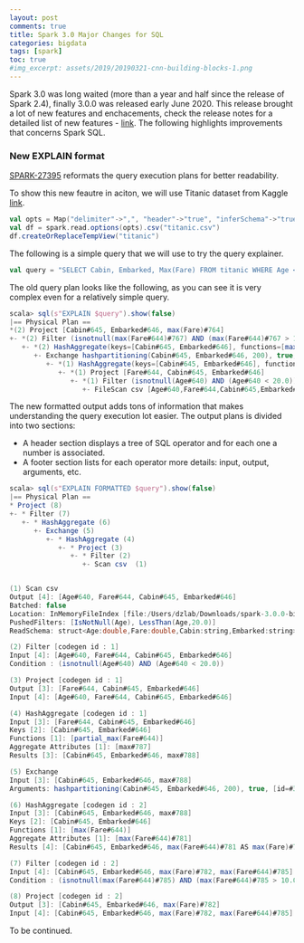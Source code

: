 ```yaml
---
layout: post
comments: true
title: Spark 3.0 Major Changes for SQL
categories: bigdata
tags: [spark]
toc: true
#img_excerpt: assets/2019/20190321-cnn-building-blocks-1.png
---
```


Spark 3.0 was long waited (more than a year and half since the release of Spark 2.4), finally 3.0.0 was released early June 2020. This release brought a lot of new features and enchacements, check the release notes for a detailed list of new features - [link](https://spark.apache.org/releases/spark-release-3-0-0.html). The following highlights improvements that concerns Spark SQL.

### New EXPLAIN format
[SPARK-27395](https://issues.apache.org/jira/browse/SPARK-27395) reformats the query execution plans for better readability.

To show this new feautre in aciton, we will use Titanic dataset from Kaggle [link](https://www.kaggle.com/c/titanic).
```scala
val opts = Map("delimiter"->",", "header"->"true", "inferSchema"->"true")
val df = spark.read.options(opts).csv("titanic.csv")
df.createOrReplaceTempView("titanic")
```

The following is a simple query that we will use to try the query explainer.
```scala
val query = "SELECT Cabin, Embarked, Max(Fare) FROM titanic WHERE Age < 20 GROUP BY Cabin, Embarked HAVING max(Fare) > 10"
```

The old query plan looks like the following, as you can see it is very complex even for a relatively simple query.
```scala
scala> sql(s"EXPLAIN $query").show(false)
|== Physical Plan ==
*(2) Project [Cabin#645, Embarked#646, max(Fare)#764]
+- *(2) Filter (isnotnull(max(Fare#644)#767) AND (max(Fare#644)#767 > 10.0))
   +- *(2) HashAggregate(keys=[Cabin#645, Embarked#646], functions=[max(Fare#644)])
      +- Exchange hashpartitioning(Cabin#645, Embarked#646, 200), true, [id=#349]
         +- *(1) HashAggregate(keys=[Cabin#645, Embarked#646], functions=[partial_max(Fare#644)])
            +- *(1) Project [Fare#644, Cabin#645, Embarked#646]
               +- *(1) Filter (isnotnull(Age#640) AND (Age#640 < 20.0))
                  +- FileScan csv [Age#640,Fare#644,Cabin#645,Embarked#646] Batched: false, DataFilters: [isnotnull(Age#640), (Age#640 < 20.0)], Format: CSV, Location: InMemoryFileIndex[file:/Users/dzlab/Downloads/spark-3.0.0-bin-hadoop2.7/titanic.csv], PartitionFilters: [], PushedFilters: [IsNotNull(Age), LessThan(Age,20.0)], ReadSchema: struct<Age:double,Fare:double,Cabin:string,Embarked:string>

```
The new formatted output adds tons of information that makes understanding the query execution lot easier. The output plans is divided into two sections:
* A header section displays a tree of SQL operator and for each one a number is associated.
* A footer section lists for each operator more details: input, output, arguments, etc.

```scala
scala> sql(s"EXPLAIN FORMATTED $query").show(false)
|== Physical Plan ==
* Project (8)
+- * Filter (7)
   +- * HashAggregate (6)
      +- Exchange (5)
         +- * HashAggregate (4)
            +- * Project (3)
               +- * Filter (2)
                  +- Scan csv  (1)


(1) Scan csv 
Output [4]: [Age#640, Fare#644, Cabin#645, Embarked#646]
Batched: false
Location: InMemoryFileIndex [file:/Users/dzlab/Downloads/spark-3.0.0-bin-hadoop2.7/titanic.csv]
PushedFilters: [IsNotNull(Age), LessThan(Age,20.0)]
ReadSchema: struct<Age:double,Fare:double,Cabin:string,Embarked:string>

(2) Filter [codegen id : 1]
Input [4]: [Age#640, Fare#644, Cabin#645, Embarked#646]
Condition : (isnotnull(Age#640) AND (Age#640 < 20.0))

(3) Project [codegen id : 1]
Output [3]: [Fare#644, Cabin#645, Embarked#646]
Input [4]: [Age#640, Fare#644, Cabin#645, Embarked#646]

(4) HashAggregate [codegen id : 1]
Input [3]: [Fare#644, Cabin#645, Embarked#646]
Keys [2]: [Cabin#645, Embarked#646]
Functions [1]: [partial_max(Fare#644)]
Aggregate Attributes [1]: [max#787]
Results [3]: [Cabin#645, Embarked#646, max#788]

(5) Exchange
Input [3]: [Cabin#645, Embarked#646, max#788]
Arguments: hashpartitioning(Cabin#645, Embarked#646, 200), true, [id=#392]

(6) HashAggregate [codegen id : 2]
Input [3]: [Cabin#645, Embarked#646, max#788]
Keys [2]: [Cabin#645, Embarked#646]
Functions [1]: [max(Fare#644)]
Aggregate Attributes [1]: [max(Fare#644)#781]
Results [4]: [Cabin#645, Embarked#646, max(Fare#644)#781 AS max(Fare)#782, max(Fare#644)#781 AS max(Fare#644)#785]

(7) Filter [codegen id : 2]
Input [4]: [Cabin#645, Embarked#646, max(Fare)#782, max(Fare#644)#785]
Condition : (isnotnull(max(Fare#644)#785) AND (max(Fare#644)#785 > 10.0))

(8) Project [codegen id : 2]
Output [3]: [Cabin#645, Embarked#646, max(Fare)#782]
Input [4]: [Cabin#645, Embarked#646, max(Fare)#782, max(Fare#644)#785]
```

To be continued.